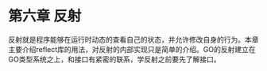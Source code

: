 # 第六章 反射

反射就是程序能够在运行时动态的查看自己的状态，并允许修改自身的行为。本章主要介绍reflect库的用法，对反射的内部实现只是简单的介绍。GO的反射建立在GO类型系统之上，和接口有紧密的联系，学反射之前要先了解接口。
